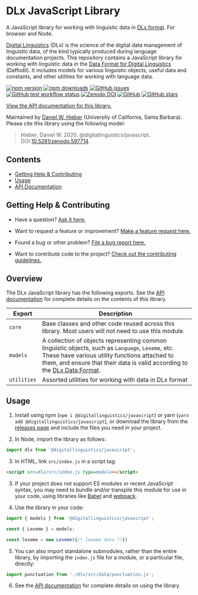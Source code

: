 # DLx JavaScript Library

A JavaScript library for working with linguistic data in [DLx format][Daffodil]. For browser and Node.

[Digital Linguistics][website] (DLx) is the science of the digital data management of linguistic data, of the kind typically produced during language documentation projects. This repository contains a JavaScript library for working with linguistic data in the [Data Format for Digital Linguistics][Daffodil] (Daffodil). It includes models for various linguistic objects, useful data and constants, and other utilities for working with language data.

[![npm version](https://img.shields.io/npm/v/@digitallinguistics/javascript.svg)][npm]
[![npm downloads](https://img.shields.io/npm/dt/@digitallinguistics/javascript.svg)][npm]
[![GitHub issues](https://img.shields.io/github/issues/digitallinguistics/javascript.svg)][issues]
[![GitHub test workflow status](https://github.com/digitallinguistics/javascript/workflows/tests/badge.svg)][tests]
[![Zenodo DOI](https://zenodo.org/badge/180070191.svg)][Zenodo]
[![GitHub](https://img.shields.io/github/license/digitallinguistics/javascript.svg)][license]
[![GitHub stars](https://img.shields.io/github/stars/digitallinguistics/javascript.svg?style=social)][GitHub]

[View the API documentation for this library.][docs]

Maintained by [Daniel W. Hieber][personal] (University of California, Santa Barbara). Please cite this library using the following model:

> Hieber, Daniel W. 2020. @digitallinguistics/javascript. DOI:[10.5281/zenodo.597714][Zenodo].

## Contents

* [Getting Help & Contributing](#getting-help--contributing)
* [Usage](#usage)
* [API Documentation][docs]

## Getting Help & Contributing

* Have a question? [Ask it here.][question]

* Want to request a feature or improvement? [Make a feature request here.][feature]

* Found a bug or other problem? [File a bug report here.][report-issue]

* Want to contribute code to the project? [Check out the contributing guidelines.][contributing]

## Overview

The DLx JavaScript library has the following exports. See the [API documentation][docs] for complete details on the contents of this library.

Export      | Description
----------- | -----------
`core`      | Base classes and other code reused across this library. Most users will not need to use this module.
`models`    | A collection of objects representing common linguistic objects, such as `Language`, `Lexeme`, etc. These have various utility functions attached to them, and ensure that their data is valid according to the [DLx Data Format][Daffodil].
`utilities` | Assorted utilities for working with data in DLx format

## Usage

1. Install using npm (`npm i @digitallinguistics/javascript`) or yarn (`yarn add @digitallinguistics/javascript`), or download the library from the [releases page][releases] and include the files you need in your project.

2. In Node, import the library as follows:

  ```js
  import dlx from '@digitallinguistics/javascript';
  ```

3. In HTML, link `src/index.js` in a script tag:

  ```html
  <script src=dlx/src/index.js type=module></script>
  ```

3. If your project does not support ES modules or recent JavaScript syntax, you may need to bundle and/or transpile this module for use in your code, using libraries like [Babel][Babel] and [webpack][webpack].

4. Use the library in your code:

  ```js
  import { models } from '@digitallinguistics/javascript';

  const { Lexeme } = models;

  const lexeme = new Lexeme({/* lexeme data */})
  ```

5. You can also import standalone submodules, rather than the entire library, by importing the `index.js` file for a module, or a particular file, directly:

  ```js
  import punctuation from './dlx/src/data/punctuation.js';
  ```

6. See the [API documentation][docs] for complete details on using the library.

[Babel]:        https://babeljs.io/
[contributing]: https://github.com/digitallinguistics/javascript/blob/master/.github/CONTRIBUTING.md
[Daffodil]:     https://format.digitallinguistics.io
[docs]:         https://developer.digitallinguistics.io/javascript
[feature]:      https://github.com/digitallinguistics/javascript/issues/new?assignees=&labels=feature&template=feature-request.md&title=
[GitHub]:       https://github.com/digitallinguistics/javascript
[issues]:       https://github.com/digitallinguistics/javascript/issues
[license]:      https://github.com/digitallinguistics/javascript/blob/master/LICENSE.md
[npm]:          https://www.npmjs.com/package/@digitallinguistics/javascript
[report-issue]: https://github.com/digitallinguistics/javascript/issues/new?assignees=&labels=bug&template=bug-report.md&title=
[personal]:     https://danielhieber.com
[question]:     https://github.com/digitallinguistics/javascript/issues/new?assignees=&labels=question&template=question.md&title=
[releases]:     https://github.com/digitallinguistics/javascript/releases
[tests]:        https://github.com/digitallinguistics/javascript/actions
[webpack]:      https://webpack.js.org/
[website]:      https://digitallinguistics.io
[Zenodo]:       https://zenodo.org/badge/latestdoi/180070191
